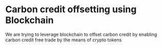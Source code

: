 # Carbon credit offsetting using Blockchain

We are trying to leverage blockchain to offset carbon credit by enabling carbon credit free trade by the means of crypto tokens
